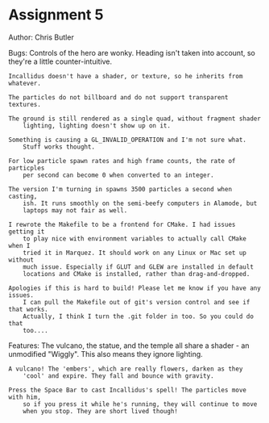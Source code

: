 # Assignment 5
Author: Chris Butler

Bugs:
    Controls of the hero are wonky. Heading isn't taken into account, so they're
    a little counter-intuitive.

    Incallidus doesn't have a shader, or texture, so he inherits from whatever.

    The particles do not billboard and do not support transparent textures.

    The ground is still rendered as a single quad, without fragment shader
        lighting, lighting doesn't show up on it.

    Something is causing a GL_INVALID_OPERATION and I'm not sure what.
        Stuff works thought.

    For low particle spawn rates and high frame counts, the rate of particples
        per second can become 0 when converted to an integer.

    The version I'm turning in spawns 3500 particles a second when casting,
        ish. It runs smoothly on the semi-beefy computers in Alamode, but
        laptops may not fair as well.

    I rewrote the Makefile to be a frontend for CMake. I had issues getting it
        to play nice with environment variables to actually call CMake when I
        tried it in Marquez. It should work on any Linux or Mac set up without
        much issue. Especially if GLUT and GLEW are installed in default
        locations and CMake is installed, rather than drag-and-dropped.

    Apologies if this is hard to build! Please let me know if you have any issues.
        I can pull the Makefile out of git's version control and see if that works.
        Actually, I think I turn the .git folder in too. So you could do that
        too....

Features:
    The vulcano, the statue, and the temple all share a shader - an unmodified "Wiggly".
        This also means they ignore lighting.

    A vulcano! The 'embers', which are really flowers, darken as they
        'cool' and expire. They fall and bounce with gravity.

    Press the Space Bar to cast Incallidus's spell! The particles move with him,
        so if you press it while he's running, they will continue to move
        when you stop. They are short lived though!

